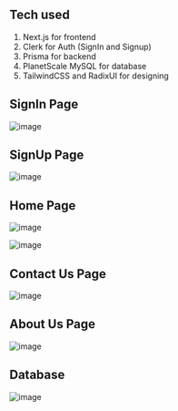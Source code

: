 ## Tech used
1. Next.js for frontend
2. Clerk for Auth (SignIn and Signup)
3. Prisma for backend
4. PlanetScale MySQL for database
5. TailwindCSS and RadixUI for designing
  
## SignIn Page

![image](https://github.com/rakesh96457code/ecommerce-assignment/assets/144247724/855b62b3-6327-4a40-978d-d71e3083fbda)

## SignUp Page

![image](https://github.com/rakesh96457code/ecommerce-assignment/assets/144247724/3387669d-e671-4db0-bcd0-705411db0645)

## Home Page
![image](https://github.com/rakesh96457code/ecommerce-assignment/assets/144247724/4fb1091f-84eb-4842-9402-965c419a5419)

![image](https://github.com/rakesh96457code/ecommerce-assignment/assets/144247724/412bdf26-9101-45f2-8557-701af63fdf12)

## Contact Us Page
![image](https://github.com/rakesh96457code/ecommerce-assignment/assets/144247724/a1781201-bb79-4a60-99fe-58279efe94b1)

## About Us Page
![image](https://github.com/rakesh96457code/ecommerce-assignment/assets/144247724/1a00b9d2-f5a0-4e65-b91e-be4ac51d7893)

## Database 
![image](https://github.com/rakesh96457code/ecommerce-assignment/assets/144247724/ee93cb96-f096-45a3-8105-9a12b356d99d)
